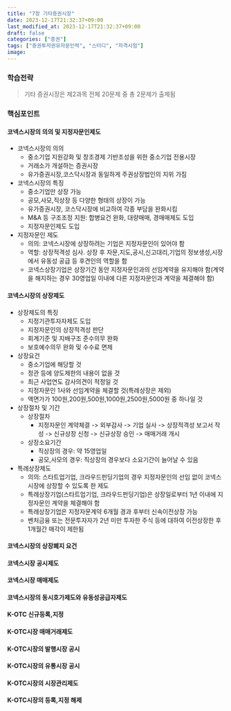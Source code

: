 ```yaml
---
title: "7장 기타증권시장"
date: 2023-12-17T21:32:37+09:00
last_modified_at: 2023-12-17T21:32:37+09:00
draft: false 
categories: ["증권"]
tags: ["증권투자권유자문인력", "스터디", "자격시험"]
image: 
---
```

### 학습전략 
> 기타 증권시장은 제2과목 전체 20문제 중 총 2문제가 출제됨 

### 핵심포인트 
#### 코넥스시장의 의의 및 지정자문인제도 
* 코넥스시장의 의의
  * 중소기업 지원강화 및 창조경제 기반조성을 위한 중소기업 전용시장 
  * 거래소가 개설하는 증권시장 
  * 유가증권시장,코스닥시장과 동일하게 주권상장법인의 지위 가짐  
* 코넥스시장의 특징 
  * 중소기업만 상장 가능 
  * 공모,사모,직상장 등 다양한 형태의 상장이 가능 
  * 유가증권시장, 코스닥시장에 비교하여 각종 부담을 완화시킴 
  * M&A 등 구조조정 지원: 합병요건 완화, 대량매매, 경매매제도 도입 
  * 지정자문인제도 도입 
* 지정자문인 제도 
  * 의의: 코넥스시장에 상장하려는 기업은 지정자문인이 있어야 함 
  * 역할: 상장적격성 심사. 상장 후 자문,지도,공시,신고대리,기업의 정보생성,시장에서 유동성 공급 등 후견인의 역할을 함 
  * 코넥스상장기업은 상장기간 동안 지정자문인과의 선임계약을 유지해야 함(계약을 해지하는 경우 30영업일 이내에 다른 지정자문인과 계약을 체결해야 함)

#### 코넥스시장의 상장제도 
* 상장제도의 특징 
  * 지정기관투자자제도 도입 
  * 지정자문인의 상장적격성 판단 
  * 회계기준 및 지배구조 준수의무 완화 
  * 보호예수의무 완화 및 수수료 면제 
* 상장요건 
  * 중소기업에 해당할 것 
  * 정관 등에 양도제한의 내용이 없을 것 
  * 최근 사업연도 감사의견이 적정일 것 
  * 지정자문인 1사와 선임계약을 체결할 것(특례상장은 제외)
  * 액면가가 100원,200원,500원,1000원,2500원,5000원 중 하나일 것 
* 상장절차 및 기간 
  * 상장절차
    * 지정자문인 계약체결 -> 외부감사 -> 기업 실사 -> 상장적격성 보고서 작성 -> 신규상장 신청 -> 신규상장 승인 -> 매매거래 개시 
  * 상장소요기간 
    * 직상장의 경우: 약 15영업일 
    * 공모,사모의 경우: 직상장의 경우보다 소요기간이 늘어날 수 있음 
* 특례상장제도 
  * 의의: 스타트업기업, 크라우드펀딩기업의 경우 지정자문인의 선임 없이 코넥스시장에 상장할 수 있도록 한 제도 
  * 특례상장기업(스타트업기업, 크라우드펀딩기업)은 상장일로부터 1년 이내에 지정자문인 계약을 체결해야 함 
  * 특례상장기업은 지정자문계약 6개월 경과 후부터 신속이전상장 가능 
  * 벤처금융 또는 전문투자자가 2년 미만 투자한 주식 등에 대하여 이전상장한 후 1개월간 매각이 제한됨 

#### 코넥스시장의 상장폐지 요건 

#### 코넥스시장 공시제도 

#### 코넥스시장 매매제도 

#### 코넥스시장의 동시호가제도와 유동성공급자제도 

#### K-OTC 신규등록,지정 

#### K-OTC시장 매매거래제도 

#### K-OTC시장의 발행시장 공시 

#### K-OTC시장의 유통시장 공시 

#### K-OTC시장의 시장관리제도 

#### K-OTC시장의 등록,지정 해제